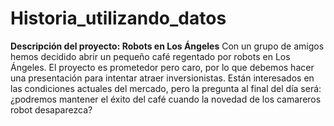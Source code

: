# Historia_utilizando_datos

**Descripción del proyecto: Robots en Los Ángeles**
Con un grupo de amigos hemos decidido abrir un pequeño café regentado por robots en Los Ángeles. El proyecto es prometedor pero caro, por lo que debemos hacer una presentación para intentar atraer inversionistas. Están interesados en las condiciones actuales del mercado, pero la pregunta al final del día será: ¿podremos mantener el éxito del café cuando la novedad de los camareros robot desaparezca?
